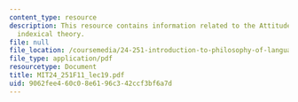 ```yaml
---
content_type: resource
description: This resource contains information related to the Attitudes, the hidden
  indexical theory.
file: null
file_location: /coursemedia/24-251-introduction-to-philosophy-of-language-fall-2011/9062fee460c08e6196c342ccf3bf6a7d_MIT24_251F11_lec19.pdf
file_type: application/pdf
resourcetype: Document
title: MIT24_251F11_lec19.pdf
uid: 9062fee4-60c0-8e61-96c3-42ccf3bf6a7d
---
```

